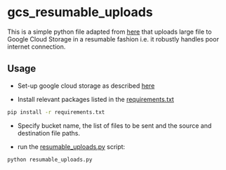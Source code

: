 # gcs_resumable_uploads

This is a simple python file adapted from [here](https://dev.to/sethmlarson/python-data-streaming-to-google-cloud-storage-with-resumable-uploads-458h) that uploads large file to Google Cloud Storage in a resumable fashion i.e. it robustly handles poor internet connection.

## Usage
- Set-up google cloud storage as described [here](https://cloud.google.com/docs/authentication/getting-started#auth-cloud-implicit-python)

- Install relevant packages listed in the [requirements.txt](requirements.txt)
```bash
pip install -r requirements.txt
```

- Specify bucket name, the list of files to be sent and the source and destination file paths.

- run the [resumable_uploads.py](resumable_uploads.py) script:

```bash
python resumable_uploads.py
```